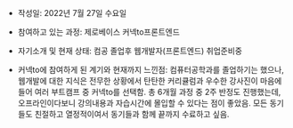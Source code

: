 - 작성일: 2022년 7월 27일 수요일

- 참여하고 있는 과정: 제로베이스 커넥to프론트엔드

- 자기소개 및 현재 상태: 컴공 졸업후 웹개발자(프론트엔드) 취업준비중

- 커넥to에 참여하게 된 계기와 현재까지 느낀점: 컴퓨터공학과를 졸업하기는 했으나, 웹개발에 대한 지식은 전무한 상황에서 탄탄한 커리큘럼과 우수한 강사진이 마음에 들어 여러 부트캠프 중 커넥to를 선택함. 총 6개월 과정 중 2주 반정도 진행했는데, 오프라인이다보니 강의내용과 자습시간에 몰입할 수 있다는 점이 좋았음. 모든 동기들도 친절하고 열정적이여서 동기들과 함께 끝까지 수료하고 싶음.
